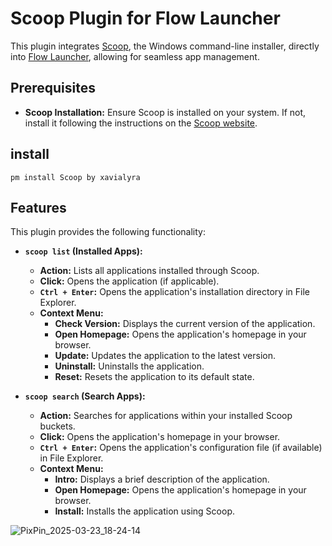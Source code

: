 # Scoop Plugin for Flow Launcher

This plugin integrates [Scoop](https://scoop.sh/), the Windows command-line installer, directly into [Flow Launcher](https://github.com/Flow-Launcher/Flow.Launcher), allowing for seamless app management.

## Prerequisites

*   **Scoop Installation:** Ensure Scoop is installed on your system.  If not, install it following the instructions on the [Scoop website](https://scoop.sh/).

## install

    pm install Scoop by xavialyra
## Features

This plugin provides the following functionality:

*   **`scoop list` (Installed Apps):**
    *   **Action:** Lists all applications installed through Scoop.
    *   **Click:** Opens the application (if applicable).
    *   **`Ctrl + Enter`:** Opens the application's installation directory in File Explorer.
    *   **Context Menu:**
        *   **Check Version:** Displays the current version of the application.
        *   **Open Homepage:** Opens the application's homepage in your browser.
        *   **Update:** Updates the application to the latest version.
        *   **Uninstall:** Uninstalls the application.
        *   **Reset:** Resets the application to its default state.


*   **`scoop search` (Search Apps):**
    *   **Action:** Searches for applications within your installed Scoop buckets.
    *   **Click:** Opens the application's homepage in your browser.
    *   **`Ctrl + Enter`:** Opens the application's configuration file (if available) in File Explorer.
    *   **Context Menu:**
        *   **Intro:** Displays a brief description of the application.
        *   **Open Homepage:** Opens the application's homepage in your browser.
        *   **Install:** Installs the application using Scoop.

![PixPin_2025-03-23_18-24-14](https://github.com/user-attachments/assets/d3583a01-03a3-4a38-afe4-3d55ba142cf0)
